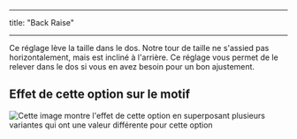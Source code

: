 - - -
title: "Back Raise"
- - -

Ce réglage lève la taille dans le dos. Notre tour de taille ne s'assied pas horizontalement, mais est incliné à l'arrière. Ce réglage vous permet de le relever dans le dos si vous en avez besoin pour un bon ajustement.

## Effet de cette option sur le motif

![Cette image montre l'effet de cette option en superposant plusieurs variantes qui ont une valeur différente pour cette option](waralee_backraise_sample.svg "Effect of this option on the pattern")
